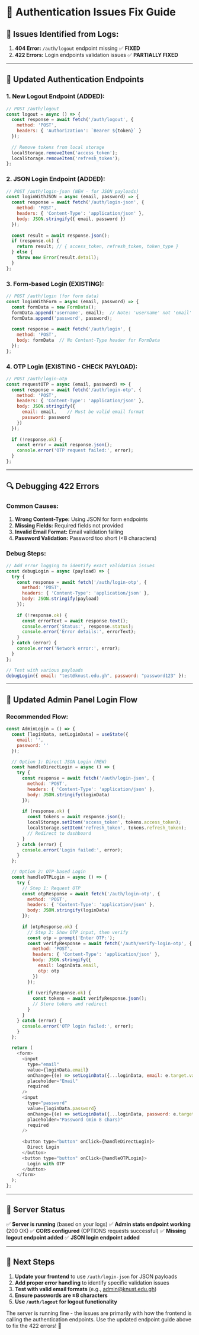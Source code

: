 # 🔧 Authentication Issues Fix Guide

## 🚨 **Issues Identified from Logs:**

1. **404 Error:** `/auth/logout` endpoint missing ✅ **FIXED**
2. **422 Errors:** Login endpoints validation issues ✅ **PARTIALLY FIXED**

---

## 🔐 **Updated Authentication Endpoints**

### **1. New Logout Endpoint (ADDED):**
```javascript
// POST /auth/logout
const logout = async () => {
  const response = await fetch('/auth/logout', {
    method: 'POST',
    headers: { 'Authorization': `Bearer ${token}` }
  });
  
  // Remove tokens from local storage
  localStorage.removeItem('access_token');
  localStorage.removeItem('refresh_token');
};
```

### **2. JSON Login Endpoint (ADDED):**
```javascript
// POST /auth/login-json (NEW - for JSON payloads)
const loginWithJSON = async (email, password) => {
  const response = await fetch('/auth/login-json', {
    method: 'POST',
    headers: { 'Content-Type': 'application/json' },
    body: JSON.stringify({ email, password })
  });
  
  const result = await response.json();
  if (response.ok) {
    return result; // { access_token, refresh_token, token_type }
  } else {
    throw new Error(result.detail);
  }
};
```

### **3. Form-based Login (EXISTING):**
```javascript
// POST /auth/login (for form data)
const loginWithForm = async (email, password) => {
  const formData = new FormData();
  formData.append('username', email);  // Note: 'username' not 'email'
  formData.append('password', password);
  
  const response = await fetch('/auth/login', {
    method: 'POST',
    body: formData  // No Content-Type header for FormData
  });
};
```

### **4. OTP Login (EXISTING - CHECK PAYLOAD):**
```javascript
// POST /auth/login-otp
const requestOTP = async (email, password) => {
  const response = await fetch('/auth/login-otp', {
    method: 'POST',
    headers: { 'Content-Type': 'application/json' },
    body: JSON.stringify({ 
      email: email,    // Must be valid email format
      password: password 
    })
  });
  
  if (!response.ok) {
    const error = await response.json();
    console.error('OTP request failed:', error);
  }
};
```

---

## 🔍 **Debugging 422 Errors**

### **Common Causes:**
1. **Wrong Content-Type:** Using JSON for form endpoints
2. **Missing Fields:** Required fields not provided
3. **Invalid Email Format:** Email validation failing
4. **Password Validation:** Password too short (<8 characters)

### **Debug Steps:**
```javascript
// Add error logging to identify exact validation issues
const debugLogin = async (payload) => {
  try {
    const response = await fetch('/auth/login-otp', {
      method: 'POST',
      headers: { 'Content-Type': 'application/json' },
      body: JSON.stringify(payload)
    });
    
    if (!response.ok) {
      const errorText = await response.text();
      console.error('Status:', response.status);
      console.error('Error details:', errorText);
    }
  } catch (error) {
    console.error('Network error:', error);
  }
};

// Test with various payloads
debugLogin({ email: "test@knust.edu.gh", password: "password123" });
```

---

## 📝 **Updated Admin Panel Login Flow**

### **Recommended Flow:**
```javascript
const AdminLogin = () => {
  const [loginData, setLoginData] = useState({
    email: '',
    password: ''
  });

  // Option 1: Direct JSON Login (NEW)
  const handleDirectLogin = async () => {
    try {
      const response = await fetch('/auth/login-json', {
        method: 'POST',
        headers: { 'Content-Type': 'application/json' },
        body: JSON.stringify(loginData)
      });
      
      if (response.ok) {
        const tokens = await response.json();
        localStorage.setItem('access_token', tokens.access_token);
        localStorage.setItem('refresh_token', tokens.refresh_token);
        // Redirect to dashboard
      }
    } catch (error) {
      console.error('Login failed:', error);
    }
  };

  // Option 2: OTP-based Login
  const handleOTPLogin = async () => {
    try {
      // Step 1: Request OTP
      const otpResponse = await fetch('/auth/login-otp', {
        method: 'POST',
        headers: { 'Content-Type': 'application/json' },
        body: JSON.stringify(loginData)
      });
      
      if (otpResponse.ok) {
        // Step 2: Show OTP input, then verify
        const otp = prompt('Enter OTP:');
        const verifyResponse = await fetch('/auth/verify-login-otp', {
          method: 'POST',
          headers: { 'Content-Type': 'application/json' },
          body: JSON.stringify({ 
            email: loginData.email, 
            otp: otp 
          })
        });
        
        if (verifyResponse.ok) {
          const tokens = await verifyResponse.json();
          // Store tokens and redirect
        }
      }
    } catch (error) {
      console.error('OTP login failed:', error);
    }
  };

  return (
    <form>
      <input 
        type="email" 
        value={loginData.email}
        onChange={(e) => setLoginData({...loginData, email: e.target.value})}
        placeholder="Email"
        required
      />
      <input 
        type="password" 
        value={loginData.password}
        onChange={(e) => setLoginData({...loginData, password: e.target.value})}
        placeholder="Password (min 8 chars)"
        required
      />
      
      <button type="button" onClick={handleDirectLogin}>
        Direct Login
      </button>
      <button type="button" onClick={handleOTPLogin}>
        Login with OTP
      </button>
    </form>
  );
};
```

---

## 🚀 **Server Status**

✅ **Server is running** (based on your logs)
✅ **Admin stats endpoint working** (200 OK)
✅ **CORS configured** (OPTIONS requests successful)
✅ **Missing logout endpoint added**
✅ **JSON login endpoint added**

---

## 🎯 **Next Steps**

1. **Update your frontend** to use `/auth/login-json` for JSON payloads
2. **Add proper error handling** to identify specific validation issues
3. **Test with valid email formats** (e.g., admin@knust.edu.gh)
4. **Ensure passwords are ≥8 characters**
5. **Use `/auth/logout` for logout functionality**

The server is running fine - the issues are primarily with how the frontend is calling the authentication endpoints. Use the updated endpoint guide above to fix the 422 errors! 🔧
